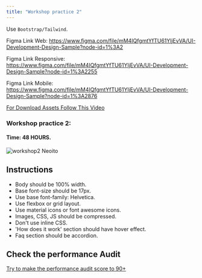 ```yaml
---
title: "Workshop practice 2"
---
```



Use `Bootstrap/Tailwind`.

Figma Link Web: https://www.figma.com/file/mM4IQfgmtYfTU61YljEvVA/UI-Development-Design-Sample?node-id=1%3A2

Figma Link Responsive: https://www.figma.com/file/mM4IQfgmtYfTU61YljEvVA/UI-Development-Design-Sample?node-id=1%3A2255

Figma Link Mobile: https://www.figma.com/file/mM4IQfgmtYfTU61YljEvVA/UI-Development-Design-Sample?node-id=1%3A2876


[For Download Assets Follow This Video](https://www.youtube.com/watch?v=NpzL1MONwaw)

### Workshop practice 2: 
#### Time: 48 HOURS.

![workshop2 Neoito](/workshop3.jpg)

## Instructions 
* Body should be 100% width.
* Base font-size should be 17px.
* Use base font-family: Helvetica.
* Use flexbox or grid layout.
* Use material icons or font awesome icons.
* Images, CSS, JS should be compressed.
* Don't use inline CSS.
* 'How does it work' section should have hover effect. 
* Faq section should be accordion.


## Check the performance Audit
[Try to make the performance audit score to 90+](https://developers.google.com/web/tools/lighthouse/)
